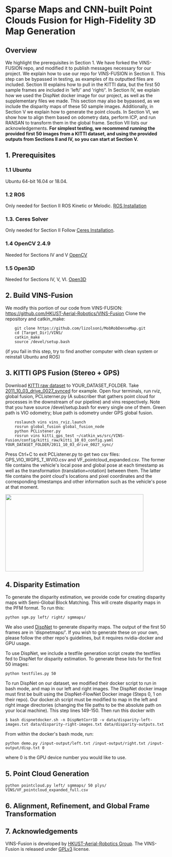 # Sparse Maps and CNN-built Point Clouds Fusion for High-Fidelity 3D Map Generation

## Overview
We highlight the prerequisites in Section 1. We have forked the VINS-FUSION repo, and modified it to publish messages necessary for our project. We explain how to use our repo for VINS-FUSION in Section II. This step can be bypassed in testing, as examples of its outputted files are included. Section III explains how to pull in the KITTI data, but the first 50 sample frames are included in 'left/' and 'right/'. In Section IV, we explain how we used the DispNet docker image for our project, as well as the supplementary files we made. This section may also be bypassed, as we include the disparity maps of these 50 sample images. Additionally, in Section V we explain how to generate the point clouds. In Section VI, we show how to align them based on odometry data, perform ICP, and run RANSAN to transform them in the global frame. Section VII lists our acknowledgements. **For simplest testing, we recommend running the provided first 50 images from a KITTI dataset, and using the provided outputs from Sections II and IV, so you can start at Section V.** 

## 1. Prerequisites 

### 1.1 **Ubuntu** 
Ubuntu 64-bit 16.04 or 18.04.


### 1.2 **ROS**
Only needed for Section II
ROS Kinetic or Melodic. [ROS Installation](http://wiki.ros.org/ROS/Installation)

### 1.3. **Ceres Solver**
Only needed for Section II
Follow [Ceres Installation](http://ceres-solver.org/installation.html).

### 1.4 **OpenCV 2.4.9**
Needed for Sections IV and V
[OpenCV](https://pypi.org/project/opencv-python/)


### 1.5 **Open3D**
Needed for Sections IV, V, VI. 
[Open3D](http://www.open3d.org/docs/getting_started.html)



## 2. Build VINS-Fusion
We modify this portion of our code from VINS-FUSION: https://github.com/HKUST-Aerial-Robotics/VINS-Fusion 
Clone the repository and catkin_make:
```
    git clone https://github.com/lizolson1/MobRobDenseMap.git
    cd [Target_Dir]/VINS/
    catkin_make
    source /devel/setup.bash
```
(if you fail in this step, try to find another computer with clean system or reinstall Ubuntu and ROS)

## 3. KITTI GPS Fusion (Stereo + GPS)

Download [KITTI raw dataset](http://www.cvlibs.net/datasets/kitti/raw_data.php) to YOUR_DATASET_FOLDER. Take [2011_10_03_drive_0027_synced](https://s3.eu-central-1.amazonaws.com/avg-kitti/raw_data/2011_10_03_drive_0027/2011_10_03_drive_0027_sync.zip) for example.
Open four terminals, run rviz, global fusion, PCListerner.py (A subscriber that gathers point cloud for processes in the downstream of our pipeline) and vins respectively. Note that you have source /devel/setup.bash for every single one of them.
Green path is VIO odometry; blue path is odometry under GPS global fusion.
```
    roslaunch vins vins_rviz.launch
    rosrun global_fusion global_fusion_node
    python PCListener.py
    rosrun vins kitti_gps_test ~/catkin_ws/src/VINS-Fusion/config/kitti_raw/kitti_10_03_config.yaml YOUR_DATASET_FOLDER/2011_10_03_drive_0027_sync/ 
```
Press Ctrl+C to exit PCListener.py to get two csv files: GPS_VIO_WGPS_T_WVIO.csv and VF_pointcloud_expanded.csv. The former file contains the vehicle's local pose and global pose at each timestamp as well as the transformation (translation+rotation) between them. The latter file contains the point cloud's locations and pixel coordinates and the corresponding timestamps and other information such as the vehicle's pose at that moment.

<img src="https://github.com/HKUST-Aerial-Robotics/VINS-Fusion/blob/master/support_files/image/kitti.gif" width = 430 height = 240 />

## 4. Disparity Estimation
To generate the disparity estimation, we provide code for creating disparity maps with Semi-Global Block Matching. This will create disparity maps in the PFM format. To run this: 
```
python sgm.py left/ right/ sgmmaps/ 
```

We also used [DispNet](https://github.com/lmb-freiburg/dispnet-flownet-docker) to generate disparity maps. The output of the first 50 frames are in 'dispnetmaps/'. If you wish to generate these on your own, please follow the other repo's guidelines, but it requires nvidia-docker and GPU usage. 

To use DispNet, we include a testfile generation script create the textfiles fed to DispNet for disparity estimation. To generate these lists for the first 50 images: 
```
python testfiles.py 50
```
To run DispNet on our dataset, we modified their docker script to run in bash mode, and map in our left and right images. The DispNet docker image must first be built using the DispNet-FlowNet Docker image (Steps 0, 1 on their repo). Our docker.sh script must be modified to map in the left and right image directories (changing the file paths to be the absolute path on your local machine). This step lines 149-150. Then run this docker with 
```
$ bash dispnetdocker.sh -n DispNetCorr1D -v data/disparity-left-images.txt data/disparity-right-images.txt data/disparity-outputs.txt
```

From within the docker's bash mode, run: 
```
python demo.py /input-output/left.txt /input-output/right.txt /input-output/disp.txt 0
```
where 0 is the GPU device number you would like to use. 

## 5. Point Cloud Generation
```
python pointcloud.py left/ sgmmaps/ 50 plys/ VINS/VF_pointcloud_expanded_full.csv
```

## 6. Alignment, Refinement, and Global Frame Transformation

## 7. Acknowledgements
VINS-Fusion is developed by [HKUST-Aerial-Robotics Group](https://github.com/HKUST-Aerial-Robotics/VINS-Fusion). The VINS-Fusion is released under [GPLv3](http://www.gnu.org/licenses/) license.

